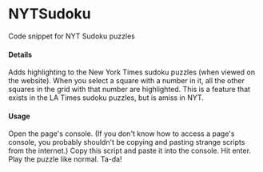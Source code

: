 # NYTSudoku
Code snippet for NYT Sudoku puzzles

#### Details
Adds highlighting to the New York Times sudoku puzzles (when viewed on the website).
When you select a square with a number in it, all the other squares in the grid with that number are highlighted.
This is a feature that exists in the LA Times sudoku puzzles, but is amiss in NYT.

#### Usage
Open the page's console. (If you don't know how to access a page's console, you probably shouldn't be copying and pasting strange scripts from the internet.)
Copy this script and paste it into the console. Hit enter. Play the puzzle like normal. Ta-da!
